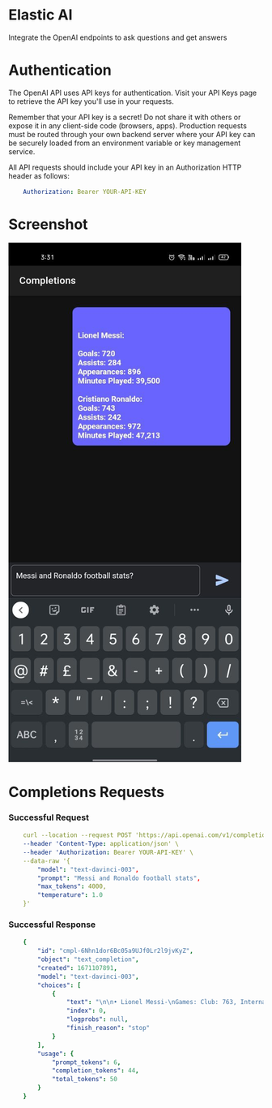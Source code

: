 # Elastic AI

Integrate the OpenAI endpoints to ask questions and get answers

# Authentication

The OpenAI API uses API keys for authentication. Visit your API Keys page to retrieve the API key you'll use in your requests.

Remember that your API key is a secret! Do not share it with others or expose it in any client-side code (browsers, apps). Production requests must be routed through your own backend server where your API key can be securely loaded from an environment variable or key management service.

All API requests should include your API key in an Authorization HTTP header as follows:

```yaml
    Authorization: Bearer YOUR-API-KEY 
```

# Screenshot

![alt text](https://github.com/l00pinfinity/elasticai/blob/main/screenshots/one.jpg?raw=true)


# Completions Requests

### Successful Request

```yaml
    curl --location --request POST 'https://api.openai.com/v1/completions' \
    --header 'Content-Type: application/json' \
    --header 'Authorization: Bearer YOUR-API-KEY' \
    --data-raw '{
        "model": "text-davinci-003",
        "prompt": "Messi and Ronaldo football stats",
        "max_tokens": 4000,
        "temperature": 1.0
    }'
```

### Successful Response

```yaml
    {
        "id": "cmpl-6Nhn1dor6Bc05a9UJf0Lr2l9jvKyZ",
        "object": "text_completion",
        "created": 1671107891,
        "model": "text-davinci-003",
        "choices": [
            {
                "text": "\n\n• Lionel Messi-\nGames: Club: 763, International Caps:138, Goals: 670\n• Cristiano Ronaldo-\nGames:Club: 920, International Caps: 177, Goals: 741",
                "index": 0,
                "logprobs": null,
                "finish_reason": "stop"
            }
        ],
        "usage": {
            "prompt_tokens": 6,
            "completion_tokens": 44,
            "total_tokens": 50
        }
    }
```